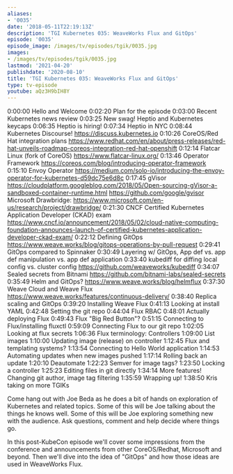 ```yaml
---
aliases:
- '0035'
date: '2018-05-11T22:19:13Z'
description: 'TGI Kubernetes 035: WeaveWorks Flux and GitOps'
episode: '0035'
episode_image: /images/tv/episodes/tgik/0035.jpg
images:
- /images/tv/episodes/tgik/0035.jpg
lastmod: '2021-04-20'
publishdate: '2020-08-10'
title: 'TGI Kubernetes 035: WeaveWorks Flux and GitOps'
type: tv-episode
youtube: aQz3H9bIH8Y
---
```


0:00:00 Hello and Welcome
0:02:20 Plan for the episode
0:03:00 Recent Kubernetes news review
0:03:25 New swag! Heptio and Kubernetes keycaps
0:06:35 Heptio is hiring!
0:07:34 Heptio in NYC
0:08:44 Kubernetes Discourse!
    https://discuss.kubernetes.io
0:10:26 CoreOS/Red Hat integration plans
    https://www.redhat.com/en/about/press-releases/red-hat-unveils-roadmap-coreos-integration-red-hat-openshift
0:12:14 Flatcar Linux (fork of CoreOS)
    https://www.flatcar-linux.org/
0:13:46 Operator Framework
    https://coreos.com/blog/introducing-operator-framework
0:15:10 Envoy Operator
    https://medium.com/solo-io/introducing-the-envoy-operator-for-kubernetes-d59dc75e6d8c
0:17:45 gVisor
    https://cloudplatform.googleblog.com/2018/05/Open-sourcing-gVisor-a-sandboxed-container-runtime.html
    https://github.com/google/gvisor
    Microsoft Drawbridge: https://www.microsoft.com/en-us/research/project/drawbridge/
0:21:30 CNCF Certified Kubernetes Application Developer (CKAD) exam
    https://www.cncf.io/announcement/2018/05/02/cloud-native-computing-foundation-announces-launch-of-certified-kubernetes-application-developer-ckad-exam/
0:22:12 Defining GitOps
    https://www.weave.works/blog/gitops-operations-by-pull-request
0:29:41 GitOps compared to Spinnaker
0:30:49 Layering w/ GitOps, App def vs. app def manipulation vs. app def application
0:33:40 kubediff for diffing local config vs. cluster config
    https://github.com/weaveworks/kubediff
0:34:07 Sealed secrets from Bitnami
    https://github.com/bitnami-labs/sealed-secrets
0:35:49 Helm and GitOps?
    https://www.weave.works/blog/helmflux
0:37:30 Weave Cloud and Weave Flux
    https://www.weave.works/features/continuous-delivery/
0:38:40 Replica scaling and GitOps
0:39:20 Installing Weave Flux
0:41:13 Looking at install YAML
0:42:48 Setting the git repo
0:44:04 Flux RBAC
0:48:01 Actually deploying Flux
0:49:43 Flux &#34;Big Red Button&#34;?
0:51:15 Connecting to Flux/installing fluxctl
0:59:09 Connecting Flux to our git repo
1:02:05 Looking at flux secrets
1:06:36 Flux terminology: Controllers
1:09:00 List images
1:10:00 Updating image (release) on controller
1:12:45 Flux and templating systems?
1:13:54 Connecting to Hello World application
1:14:53 Automating updates when new images pushed
1:17:14 Rolling back an update
1:20:10 Deautomate
1:22:23 Semver for image tags?
1:23:50 Locking a controller
1:25:23 Editing files in git directly
1:34:14 More features! Changing git author, image tag filtering
1:35:59 Wrapping up!
1:38:50 Kris taking on more TGIKs

Come hang out with Joe Beda as he does a bit of hands on exploration of Kubernetes and related topics. Some of this will be Joe talking about the things he knows well. Some of this will be Joe exploring something new with the audience. Ask questions, comment and help decide where things go.

In this post-KubeCon episode we&#39;ll cover some impressions from the conference and announcements from other CoreOS/Redhat, Microsoft and beyond. Then we&#39;ll dive into the idea of &#34;GitOps&#34; and how those ideas are used in WeaveWorks Flux.